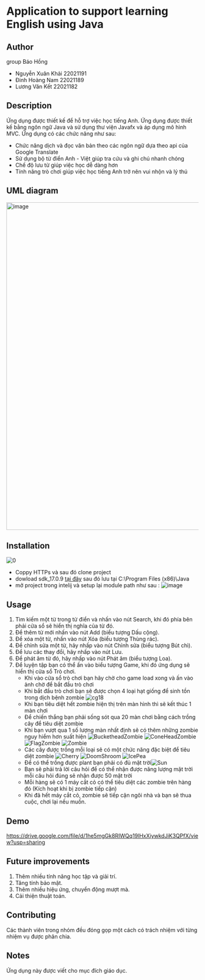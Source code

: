 # Application to support learning English using Java
## Author
group Báo Hồng
* Nguyễn Xuân Khải 22021191
* Đinh Hoàng Nam 22021189
* Lương Văn Kết 22021182
## Description
Ứng dụng được thiết kế để hỗ trợ việc học tiếng Anh. Ứng dụng được thiết kế bằng ngôn ngữ Java và sử dụng thư viện Javafx và áp dụng mô hình MVC. Ứng dụng có các chức năng như sau:
- Chức năng dịch và đọc văn bản theo các ngôn ngữ dựa theo api của Google Translate
- Sử dụng bộ từ điển Anh - Việt giúp tra cứu và ghi chú nhanh chóng
- Chế độ lưu từ giúp việc học dễ dàng hơn
- Tính năng trò chơi giúp việc học tiếng Anh trở nên vui nhộn và lý thú
## UML diagram
<img width="855" alt="image" src="https://github.com/luongket/dirictory/assets/144676533/30d4bcca-3120-4b53-9db7-ee0ed4f6b8c5">

## Installation
![0](https://github.com/luongket/dirictory/assets/132531766/d47171ce-5217-441d-b806-527b5ee8a463)
* Coppy HTTPs và sau đó clone project
* dowload sdk_17.0.9  [tại đây](https://gluonhq.com/products/javafx/) sau đó lưu tại C:\Program Files (x86)\Java
* mở project trong intelij và setup lại module path như sau :
![image](https://github.com/luongket/dirictory/assets/132531766/f5d2ce7a-61b2-488b-8a50-5c16c29fb0b0)

## Usage
1. Tìm kiếm một từ trong từ điển và nhấn vào nút Search, khi đó phía bên phải cửa sổ sẽ hiển thị nghĩa của từ đó.
2. Để thêm từ mới nhấn vào nút Add (biểu tượng Dấu cộng).
3. Để xóa một từ, nhấn vào nút Xóa (biểu tượng Thùng rác).
4. Để chỉnh sửa một từ, hãy nhấp vào nút Chỉnh sửa (biểu tượng Bút chì).
5. Để lưu các thay đổi, hãy nhấp vào nút Lưu.
6. Để phát âm từ đó, hãy nhấp vào nút Phát âm (biểu tượng Loa).
7. Để luyện tập bạn có thể ấn vào biểu tượng Game, khi đó ứng dụng sẽ hiển thị cửa sổ Trò chơi.
   - Khi vào cửa sổ trò chơi bạn hãy chờ cho game load xong và ấn vào ảnh chờ để bắt đầu trò chơi
   - Khi bắt đầu trò chơi bạn sẽ được chọn 4 loại hạt giống để sinh tồn trong dịch bệnh zombie
![cg18](https://github.com/luongket/dirictory/assets/132531766/0b322b03-1041-442b-a524-20510f95b0d7)
   - Khi bạn tiêu diệt hết zombie hiện thị trên màn hình thì sẽ kết thúc 1 màn chơi
   - Để chiến thắng bạn phải sống sót qua 20 màn chơi bằng cách trồng cây để tiêu diệt zombie
   - Khi bạn vượt qua 1 số lượng màn nhất định sẽ có thêm những zombie nguy hiểm hơn suất hiện
    ![BucketheadZombie](https://github.com/luongket/dirictory/assets/132531766/fcf6c750-43a0-4946-b493-ce7e615b4d3b) ![ConeHeadZombie](https://github.com/luongket/dirictory/assets/132531766/6a9b8674-bba6-487a-a0e6-2390aed11b0a)
    ![FlagZombie](https://github.com/luongket/dirictory/assets/132531766/6e763166-fb7c-4961-a1fb-87c6b0ebd7a3) ![Zombie](https://github.com/luongket/dirictory/assets/132531766/57029222-1d2c-41d4-b243-6dc1546575f0)
   - Các cây được trồng mỗi loại sẽ có một chức năng đặc biệt để tiêu diệt zombie
    ![Cherry](https://github.com/luongket/dirictory/assets/132531766/9cc763fa-703f-4f71-ab75-bd278a749888)  ![DoomShroom](https://github.com/luongket/dirictory/assets/132531766/35897776-d8d7-4c7c-a2bb-a211bd6d0f07)
    ![IcePea](https://github.com/luongket/dirictory/assets/132531766/7b35e89a-88a6-44b6-836c-5b8fcd7bd81c)
   - Để có thể trồng được plant bạn phải có đủ mặt trời![Sun](https://github.com/luongket/dirictory/assets/132531766/eaa40abc-31f2-429c-88e0-63dde1239f33)
   - Bạn sẽ phải trả lời câu hỏi để có thể nhận được năng lượng mặt trời mỗi câu hỏi đúng sẽ nhận được 50 mặt trời
   - Mỗi hàng sẽ có 1 máy cắt cỏ có thể tiêu diệt các zombie trên hàng đó (Kích hoạt khi bị zombie tiếp cận)
   - Khi đã hết máy cắt cỏ, zombie sẽ tiếp cận ngôi nhà và bạn sẽ thua cuộc, chơi lại nếu muốn.
## Demo
https://drive.google.com/file/d/1he5mgGk8RIWQq19lHxXiywkdJiK3QPfX/view?usp=sharing

## Future improvements
1. Thêm nhiều tính năng học tập và giải trí.
2. Tăng tính bảo mật.
3. Thêm nhiều hiệu ứng, chuyển động mượt mà.
4. Cải thiện thuật toán.

## Contributing
   Các thành viên trong nhóm đều đóng gọp một cách có trách nhiệm với từng nhiệm vụ được phân chia.
## Notes
  Ứng dụng này được viết cho mục đích giáo dục.





 

    
